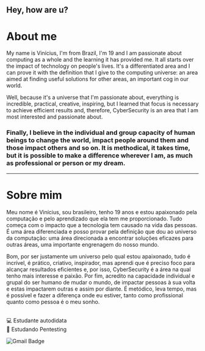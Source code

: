 ## Hey, how are u?
  
  # About me
  My name is Vinícius, I'm from Brazil, I'm 19 and I am passionate about computing as a whole and the learning it has provided me. It all starts over the impact of technology on people's lives. It's a differentiated area and I can prove it with the definition that I give to the computing universe: an area aimed at finding useful solutions for other areas, an important cog in our world.
  
  Well, because it's a universe that I'm passionate about, everything is incredible, practical, creative, inspiring, but I learned that focus is necessary to achieve efficient results and, therefore, CyberSecurity is an area that I am most interested and passionate about.
### Finally, I believe in the individual and group capacity of human beings to change the world, impact people around them and those impact others and so on. It is methodical, it takes time, but it is possible to make a difference wherever I am, as much as professional or person or my dream.

---
# Sobre mim
  Meu nome é Vinícius, sou brasileiro, tenho 19 anos e estou apaixonado pela computação e pelo aprendizado que ela tem me proporcionado. Tudo começa com o impacto que a tecnologia tem causado na vida das pessoas. É uma área diferenciada e posso provar pela definição que dou ao universo da computação: uma área direcionada a encontrar soluções eficazes para outras áreas, uma importante engrenagem do nosso mundo.
  
  Bom, por ser justamente um universo pelo qual estou apaixonado, tudo é incrível, é prático, criativo, inspirador, mas aprendi que é preciso foco para alcançar resultados eficientes e, por isso, CyberSecurity é a área na qual tenho mais interesse e paixão.
  Por fim, acredito na capacidade individual e grupal do ser humano de mudar o mundo, de impactar pessoas à sua volta e estas impactarem outras e assim por diante. É metódico, leva tempo, mas é possível e fazer a diferença onde eu estiver, tanto como profissional quanto como pessoa é o meu sonho.    
   
<br/> :computer: Estudante autodidata
<br/> :closed_lock_with_key: Estudando Pentesting


![Gmail Badge](https://img.shields.io/badge/Gmail-limafreitas.vinicius%40gmail.com-orange)
